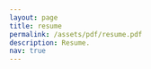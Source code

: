 ```yaml
---
layout: page
title: resume
permalink: /assets/pdf/resume.pdf
description: Resume.
nav: true
---
```

